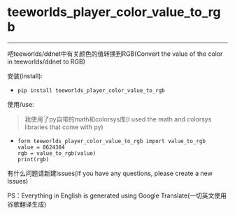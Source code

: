 # teeworlds_player_color_value_to_rgb
---
吧teeworlds/ddnet中有关颜色的值转换到RGB(Convert the value of the color in teeworlds/ddnet to RGB)

安装(install):
 - `pip install teeworlds_player_color_value_to_rgb`

使用/use:
> 我使用了py自带的math和colorsys库(I used the math and colorsys libraries that come with py)
 - ```
   form teeworlds_player_color_value_to_rgb import value_to_rgb
   value = 8624384
   rgb = value_to_rgb(value)
   print(rgb)
   ```

有什么问题请新建Issues(If you have any questions, please create a new Issues)

PS：Everything in English is generated using Google Translate(一切英文使用谷歌翻译生成)
